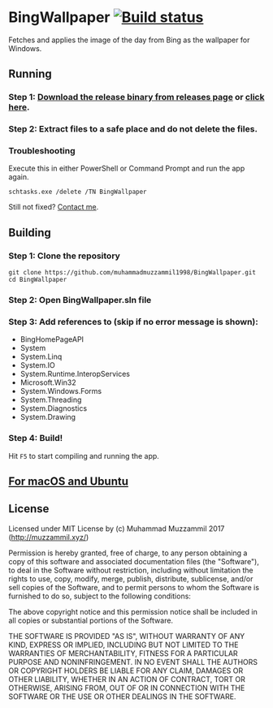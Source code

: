 
# BingWallpaper [![Build status](https://ci.appveyor.com/api/projects/status/xjgr7vadeh42xc4l?svg=true)](https://ci.appveyor.com/project/muhammadmuzzammil1998/bingwallpaper)
Fetches and applies the image of the day from Bing as the wallpaper for Windows.

## Running
### Step 1: [Download the release binary from releases page](https://github.com/muhammadmuzzammil1998/BingWallpaper/releases) or [click here](https://github.com/muhammadmuzzammil1998/BingWallpaper/releases/download/v1.0/BingWallpaper.zip).

### Step 2: Extract files to a safe place and do not delete the files.

### Troubleshooting
Execute this in either PowerShell or Command Prompt and run the app again.
```
schtasks.exe /delete /TN BingWallpaper
```
Still not fixed? [Contact me](https://github.com/muhammadmuzzammil1998/BingWallpaper/issues/new).

## Building
### Step 1: Clone the repository
```
git clone https://github.com/muhammadmuzzammil1998/BingWallpaper.git
cd BingWallpaper
```

### Step 2: Open BingWallpaper.sln file

### Step 3: Add references to (skip if no error message is shown):
- BingHomePageAPI
- System
- System.Linq
- System.IO
- System.Runtime.InteropServices
- Microsoft.Win32
- System.Windows.Forms
- System.Threading
- System.Diagnostics
- System.Drawing

### Step 4: Build!
Hit `F5` to start compiling and running the app.

## [For macOS and Ubuntu](https://github.com/nabeelomer/BingWallpapers)

## License
Licensed under MIT License by (c) Muhammad Muzzammil 2017 (http://muzzammil.xyz/)

Permission is hereby granted, free of charge, to any person obtaining a copy of this 
software and associated documentation files (the "Software"), to deal in the Software 
without restriction, including without limitation the rights to use, copy, modify, 
merge, publish, distribute, sublicense, and/or sell copies of the Software, and to 
permit persons to whom the Software is furnished to do so, subject to the following 
conditions:

The above copyright notice and this permission notice shall be included in all copies 
or substantial portions of the Software.

THE SOFTWARE IS PROVIDED "AS IS", WITHOUT WARRANTY OF ANY KIND, EXPRESS OR IMPLIED, 
INCLUDING BUT NOT LIMITED TO THE WARRANTIES OF MERCHANTABILITY, FITNESS FOR A PARTICULAR 
PURPOSE AND NONINFRINGEMENT. IN NO EVENT SHALL THE AUTHORS OR COPYRIGHT HOLDERS BE LIABLE 
FOR ANY CLAIM, DAMAGES OR OTHER LIABILITY, WHETHER IN AN ACTION OF CONTRACT, TORT OR 
OTHERWISE, ARISING FROM, OUT OF OR IN CONNECTION WITH THE SOFTWARE OR THE USE OR OTHER 
DEALINGS IN THE SOFTWARE.
